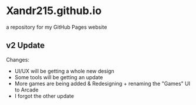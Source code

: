 # Xandr215.github.io
a repository for my GitHub Pages website
## v2 Update
Changes:
- UI/UX will be getting a whole new design
- Some tools will be getting an update
- More games are being added & Redesigning + renaming the "Games" UI to Arcade
- I forgot the other update
